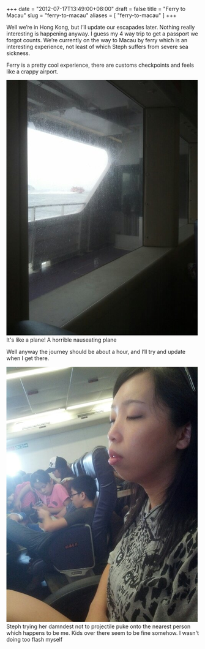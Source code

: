 +++
date = "2012-07-17T13:49:00+08:00"
draft = false
title = "Ferry to Macau"
slug = "ferry-to-macau"
aliases = [
	"ferry-to-macau"
]
+++

Well we’re in Hong Kong, but I’ll update our escapades later. Nothing really interesting is happening anyway. I guess my 4 way trip to get a passport we forgot counts. We’re currently on the way to Macau by ferry which is an interesting experience, not least of which Steph suffers from severe sea sickness.

Ferry is a pretty cool experience, there are customs checkpoints and feels like a crappy airport.  

![image](/images/2012/07/wpid-camerazoom-20120717140824047.jpg "CameraZOOM-20120717140824047.jpg")It's like a plane! A horrible nauseating plane 

Well anyway the journey should be about a hour, and I’ll try and update when I get there.


![image](/images/2012/07/wpid-camerazoom-20120717140535768.jpg "CameraZOOM-20120717140535768.jpg")Steph trying her damndest not to projectile puke onto the nearest person which happens to be me. Kids over there seem to be fine somehow. I wasn't doing too flash myself 
